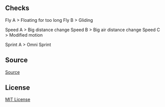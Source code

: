 
## Checks
Fly A > Floating for too long
Fly B > Gliding

Speed A > Big distance change
Speed B > Big air distance change
Speed C > Modified motion

Sprint A > Omni Sprint

## Source
[Source](https://github.com/ReaperLab/RAC/tree/main/src/main/java/mc/reaperlab/rac)

## License
[MIT License](./LICENSE.md)
